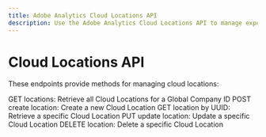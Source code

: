 ```yaml
---
title: Adobe Analytics Cloud Locations API 
description: Use the Adobe Analytics Cloud Locations API to manage export locations for analytics data.
---
```


# Cloud Locations API

These endpoints provide methods for managing cloud locations:

GET locations: Retrieve all Cloud Locations for a Global Company ID
POST create location: Create a new Cloud Location
GET location by UUID: Retrieve a specific Cloud Location
PUT update location: Update a specific Cloud Location
DELETE location: Delete a specific Cloud Location
